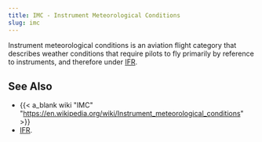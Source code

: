 ```yaml
---
title: IMC - Instrument Meteorological Conditions
slug: imc
---
```


Instrument meteorological conditions is an aviation flight category
that describes weather conditions that require pilots to fly primarily
by reference to instruments, and therefore under [IFR](ifr.md).

## See Also

* {{< a_blank wiki "IMC" "https://en.wikipedia.org/wiki/Instrument_meteorological_conditions" >}}
* [IFR](ifr.md).
